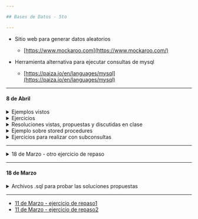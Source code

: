 ```yaml
---

## Bases de Datos - 5to

---
```


- Sitio web para generar datos aleatorios
	- [https://www.mockaroo.com](https://www.mockaroo.com/)
	
- Herramienta alternativa para ejecutar consultas de mysql
	- [https://paiza.io/en/languages/mysql](https://paiza.io/en/languages/mysql)

----

#### 8 de Abril

<details>
  <summary> Ejemplos vistos </summary>
  
```sql

DELIMITER $$
CREATE PROCEDURE incrementar(INOUT valor INT,IN incremento INT)
BEGIN
	SET valor = valor + incremento;
END$$


CREATE PROCEDURE prueba()
BEGIN
    DECLARE valor INT;
	SET valor = 1;
	CALL incrementar(valor,1); -- 2
	CALL incrementar(valor,1); -- 3
	CALL incrementar(valor,5); -- 8
	SELECT valor; -- 8
END$$

DELIMITER ;

CALL prueba();  

```
  
```sql
DELIMITER //

CREATE PROCEDURE es_positivo(IN numero INT)
BEGIN
    DECLARE respuesta BOOLEAN DEFAULT FALSE;
    IF (numero > 0) THEN
    	SET respuesta = TRUE;
    END IF;
    
    SELECT respuesta;
END //

DELIMITER ;

CALL es_positivo(12);
  
```
```sql
DELIMITER $$

CREATE PROCEDURE tipoDeNumero(IN valor_ingresado INT)
BEGIN
    DECLARE respuesta VARCHAR(100);
    IF (valor_ingresado > 0) THEN
    	SET respuesta = 'es mayor a 0';
    ELSEIF (valor_ingresado = 56) THEN
    	SET respuesta = "es igual a 0";
    ELSE 
    	SET respuesta = "es menor a 0";
    END IF;
    SELECT respuesta;
END $$

CALL tipoDeNumero(-1);
	
```

</details>


<details>
  <summary> Ejercicios </summary>

1. Crear un stored procedure que sirva para calcular el área de un rectángulo.
2. Crear un stored procedure que sirva para indicar si el número indicado es positivo y mayor a 100.
3. Crear un stored procedure que sirva para calcular el promedio de tres números recibidos como parámetros.
	
</details>

<details>
	<summary> Resoluciones vistas, propuestas y discutidas en clase </summary>
```sql

DELIMITER //

CREATE PROCEDURE calcular_area(IN base INT, IN altura INT)
BEGIN
	DECLARE area INT DEFAULT 0;
	SET area = base * altura;
	SELECT area;
END //


CREATE PROCEDURE es_positivo_y_mayor_a_cien_v1(IN valor INT)
BEGIN
	IF (valor > 0) THEN
		SELECT "Es positivo";
	END IF;
	IF (valor > 100) THEN
		SELECT "Es mayor a cien";
	END IF;
END //

-- otra forma

CREATE PROCEDURE es_positivo_y_mayor_a_cien_v2(IN valor INT)
BEGIN
	DECLARE es_el_buscado BOOLEAN;
	IF (valor > 100) THEN
		SET es_el_buscado = TRUE;
	ELSE
		SET es_el_buscado = FALSE;
	END IF;
END //

CREATE PROCEDURE promedio(IN valor1 INT, IN valor2 INT, IN valor3 INT)
BEGIN
	DECLARE promedio FLOAT;
	SET promedio = (valor1 + valor2 + valor3) / 3;
	SELECT promedio;
END //

DELIMITER ;

CALL calcular_area(5,8);
CALL es_positivo_y_mayor_a_cien_v1(101);
CALL es_positivo_y_mayor_a_cien_v2(101);
CALL promedio(2,1,3);

```
</details>

----

#### 1 de Abril

<details>
  <summary> Ejercicios - stored procedures </summary>
  
1. Crear un stored procedure que realice una consulta de todos los datos de las tablas clientes y productos.
2. Crear un stored procedure que reciba el número de cliente y luego se impriman sus datos.
3. Crear un stored procedure que muestre los datos de los clientes con un id mayor a 2 y hayan realizado al menos un pedido.
  
</details>

<details>
	<summary> Respuestas vistas en clase </summary>

- ejercicio 1
```sql
DELIMITER //

CREATE PROCEDURE obtenerDatosDeClientesYProductos()
BEGIN 
	SELECT * FROM clientes;
	SELECT * FROM productos;
END //
	
```
	
- ejercicio 2
```sql
DELIMITER //

CREATE PROCEDURE obtenerDatosDeCliente(IN id_cliente_i INT)
BEGIN 
	SELECT * FROM clientes WHERE id_cliente = id_cliente_i;
END //
```
	
- comentario y resolucion del ejercicio 3
```sql
CREATE DATABASE administracion;
USE administracion;

CREATE TABLE clientes(id_cliente int, nombre varchar(100));
INSERT INTO clientes (id_cliente,nombre) values 
	(1,"Olga"),(2,"Karina"),(3,"Julio"),(4,"Carlos"),(5,"Estela");

CREATE TABLE pedidos(id_pedido int, id_cliente int);
INSERT INTO pedidos (id_pedido,id_cliente) values 
	(1,1), (2,1),(3,2),(4,3),(5,3),(6,3),(7,4),(8,5);


SELECT id_cliente, COUNT(id_pedido) AS cantidad_de_pedidos 
FROM pedidos 
GROUP BY id_cliente
HAVING id_cliente > 2 AND cantidad_de_pedidos >= 1;


SELECT id_cliente FROM (
SELECT id_cliente, COUNT(id_pedido) AS cantidad_de_pedidos 
FROM pedidos 
GROUP BY id_cliente 
HAVING id_cliente > 2 AND cantidad_de_pedidos >= 1) AS ids_clientes;


SELECT * FROM clientes 
WHERE id_cliente 
IN(SELECT id_cliente FROM 
(SELECT id_cliente, COUNT(id_pedido) AS cantidad_de_pedidos FROM pedidos 
GROUP BY id_cliente HAVING id_cliente > 2 AND cantidad_de_pedidos >= 1) 
AS ids_clientes);
	

DELIMITER //

CREATE PROCEDURE obtenerClientesConIdMayorADos()
BEGIN
	SELECT * FROM clientes 
	WHERE id_cliente 
	IN(SELECT id_cliente FROM 
	(SELECT id_cliente, COUNT(id_pedido) AS cantidad_de_pedidos 
	FROM pedidos 
	GROUP BY id_cliente HAVING id_cliente > 2 AND cantidad_de_pedidos >= 1) 
	AS ids_clientes);
END //

	
/*
	Comentario: una forma alternativa de hacer esto es eliminando el "cantidad_de
	_pedidos >= 1" ya que si un cliente aparece en la tabla pedidos, dicho cliente
	realizó al menos un pedido.
*/
```
</details>
	
<details>
  <summary> Ejemplo sobre stored procedures </summary>
  
```sql
  
-- STORED PROCEDURES -- 

SELECT * FROM oficinas WHERE pais_o = pais;

DELIMITER //

CREATE PROCEDURE obtenerOficinas()
BEGIN
SELECT * FROM oficinas;
END //

DELIMITER ;
  
CALL obtenerOficinas();
  
DELIMITER //

CREATE PROCEDURE obtenerOficinasYEmpleados()
BEGIN
SELECT * FROM oficinas;
SELECT * FROM empleados;
END //

DELIMITER ;

CALL obtenerOficinasYEmpleados();

DELIMITER //
CREATE PROCEDURE obtenerOficinasPorPais(IN pais VARCHAR(255))
BEGIN
SELECT * FROM oficinas WHERE pais_o = pais;
END //

DELIMITER ;

CALL obtenerOficinasPorPais("Argentina");

DELIMITER $$

CREATE PROCEDURE CountOrderByStatus(IN orderStatus VARCHAR(25), OUT total INT)
BEGIN
   SELECT count(orderNumber)
   INTO total
   FROM orders
   WHERE status = orderStatus;
END$$

DELIMITER ;

```
</details>



<details>
  <summary> Ejercicios para realizar con subconsultas </summary>

Realizar las consultas sql apropiadas para responder a las siguientes preguntas: 

1) Listar para el cliente nro. 1 todos los pedidos realizados, indicando: el id, descripción, fecha de compra y fecha de entrega del pedido y los códigos de productos incluidos en el pedido.

2) Listar todos los pedidos de todos los clientes, indicando id cliente, nombre y apellido, id pedido y descripción de pedido.

3) Listar el detalle de los pedidos de los clientes. Incluir los siguientes datos en el listado: 
Del cliente: id, nombre, apellido.
Del pedido: id, descripción
Detalle del pedido: código de producto y cantidad.

4) Listar los clientes que aún no hayan realizado pedidos
  
5) eliminado

6) Listar el detalle de los pedidos cuyo descuento haya sido del 5%

7) Listar el/los pedidos con mayor descuento realizado

8) Listar el/los pedidos con menor descuento realizado

9) Listar los clientes que hayan realizado pedidos

10) Listar cuantos tipos de articulos se realizan por pedido

11) Listar los pedidos que que tengan mas de 3 articulos por pedido

12) Listar la cantidad de días desde la fecha de compra hasta la fecha de entrega por c/u de los pedidos

13) Listar los clientes con mas de 10 años de antigüedad

14) Listar para cada pedido el valor total de la compra

15) Listar los pedidos cuyo monto supere los $ 3500

16) Listar la cantidad de productos vendidos por codigo de producto

17) Listar el/los codigos de producto de mayor valor

18) Teniendo en cuenta el siguiente ejemplo:

|Nro de pedido	| Codigo de producto |	Cantidad |
|---------------|--------------------|-----------|
|1	| 1 |	2 |
|   |	5	| 5 |
|   |	7 |	3 |

El pedido nro 1 esta compuesto por 3 tipos de artículos diferentes y por 10 unidades en total teniendo en cuenta todos los productos. 

18.a.	Realice una consulta en la que se muestre la máxima, minima y promedio de unidades incluidas en un pedido.

19) Liste los nombres de los clientes que hayan realizado una compra por un valor total mayor a $3.000 

respuesta ejercicio 11)
```sql
SELECT id_pedido,
(SELECT COUNT(*) FROM detallepedido WHERE detallepedido.id_pedido = pedidos.id_pedido) AS count 
FROM pedidos 
WHERE (SELECT COUNT(*) FROM detallepedido WHERE detallepedido.id_pedido = pedidos.id_pedido) > 3;
```

  
</details>

----
<details>
  <summary> 18 de Marzo - otro ejercicio de repaso </summary>
  
   - [DER y enunciado](https://github.com/nadianoe/nadianoe.github.io/blob/master/bd5to2022/ejercicio18deMarzo.pdf)
</details>

----

#### 18 de Marzo

<details>
  <summary> Archivos .sql para probar las soluciones propuestas </summary>
  
  - Descargar los scripts de la [siguiente carpeta](https://github.com/nadianoe/nadianoe.github.io/tree/master/bd5to2022)
    - pedidos.sql
    - detallespedidos.sql
    - clientes.sql
    - productos.sql
  - EJecutarlos y probar las soluciones propuestas para los ejercicios realizados la clase pasada.
</details>

----
- [11 de Marzo - ejercicio de repaso1](https://github.com/nadianoe/nadianoe.github.io/blob/master/bd5to2022/ejercicioSQL.pdf)
- [11 de Marzo - ejercicio de repaso2](https://github.com/nadianoe/nadianoe.github.io/blob/master/bd5to2022/ejercicios_parte2_11deMarzo.pdf)
